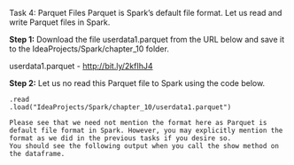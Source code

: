 Task 4: Parquet Files
Parquet is Spark’s default file format. Let us read and write Parquet files in Spark.

**Step 1:** Download the file userdata1.parquet from the URL below and save it to the IdeaProjects/Spark/chapter_10 folder.

userdata1.parquet - http://bit.ly/2kfIhJ4


**Step 2:** Let us no read this Parquet file to Spark using the code below.

 ```val parquetData = spark
.read
.load("IdeaProjects/Spark/chapter_10/userdata1.parquet")

Please see that we need not mention the format here as Parquet is default file format in Spark. However, you may explicitly mention the format as we did in the previous tasks if you desire so.
You should see the following output when you call the show method on the dataframe.

 

